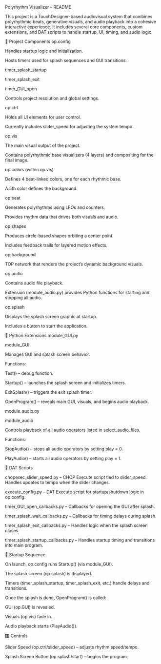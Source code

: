 Polyrhythm Visualizer – README

This project is a TouchDesigner-based audiovisual system that combines polyrhythmic beats, generative visuals, and audio playback into a cohesive interactive experience. It includes several core components, custom extensions, and DAT scripts to handle startup, UI, timing, and audio logic.

📂 Project Components
op.config

Handles startup logic and initialization.

Hosts timers used for splash sequences and GUI transitions:

timer_splash_startup

timer_splash_exit

timer_GUI_open

Controls project resolution and global settings.

op.ctrl

Holds all UI elements for user control.

Currently includes slider_speed for adjusting the system tempo.

op.vis

The main visual output of the project.

Contains polyrhythmic base visualizers (4 layers) and compositing for the final image.

op.colors (within op.vis)

Defines 4 beat-linked colors, one for each rhythmic base.

A 5th color defines the background.

op.beat

Generates polyrhythms using LFOs and counters.

Provides rhythm data that drives both visuals and audio.

op.shapes

Produces circle-based shapes orbiting a center point.

Includes feedback trails for layered motion effects.

op.background

TOP network that renders the project’s dynamic background visuals.

op.audio

Contains audio file playback.

Extension (module_audio.py) provides Python functions for starting and stopping all audio.

op.splash

Displays the splash screen graphic at startup.

Includes a button to start the application.

🐍 Python Extensions
module_GUI.py

module_GUI

Manages GUI and splash screen behavior.

Functions:

Test() – debug function.

Startup() – launches the splash screen and initializes timers.

ExitSplash() – triggers the exit splash timer.

OpenProgram() – reveals main GUI, visuals, and begins audio playback.

module_audio.py

module_audio

Controls playback of all audio operators listed in select_audio_files.

Functions:

StopAudio() – stops all audio operators by setting play = 0.

PlayAudio() – starts all audio operators by setting play = 1.

📑 DAT Scripts

chopexec_slider_speed.py – CHOP Execute script tied to slider_speed. Handles updates to tempo when the slider changes.

execute_config.py – DAT Execute script for startup/shutdown logic in op.config.

timer_GUI_open_callbacks.py – Callbacks for opening the GUI after splash.

timer_splash_wait_callbacks.py – Callbacks for timing delays during splash.

timer_splash_exit_callbacks.py – Handles logic when the splash screen closes.

timer_splash_startup_callbacks.py – Handles startup timing and transitions into main program.

🚀 Startup Sequence

On launch, op.config runs Startup() (via module_GUI).

The splash screen (op.splash) is displayed.

Timers (timer_splash_startup, timer_splash_exit, etc.) handle delays and transitions.

Once the splash is done, OpenProgram() is called:

GUI (op.GUI) is revealed.

Visuals (op.vis) fade in.

Audio playback starts (PlayAudio()).

🎛 Controls

Slider Speed (op.ctrl/slider_speed) – adjusts rhythm speed/tempo.

Splash Screen Button (op.splash/start) – begins the program.